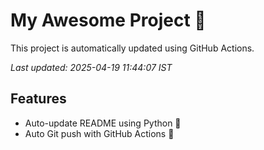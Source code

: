 # My Awesome Project 🚀

This project is automatically updated using GitHub Actions.

_Last updated: 2025-04-19 11:44:07 IST_

## Features
- Auto-update README using Python 🐍
- Auto Git push with GitHub Actions 🤖
